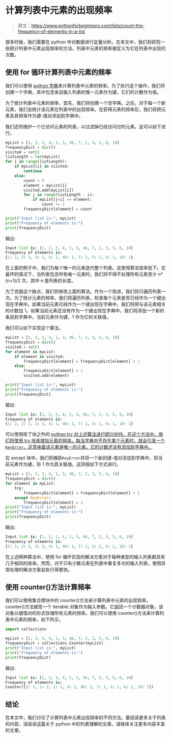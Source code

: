 # 计算列表中元素的出现频率

> 原文：<https://www.pythonforbeginners.com/lists/count-the-frequency-of-elements-in-a-list>

很多时候，我们需要在 python 中对数据进行定量分析。在本文中，我们将研究一些统计列表中元素出现频率的方法。列表中元素的频率被定义为它在列表中出现的次数。

## 使用 for 循环计算列表中元素的频率

我们可以使用 [python 字典](https://www.pythonforbeginners.com/dictionary/how-to-use-dictionaries-in-python/)来计算列表中元素的频率。为了执行这个操作，我们将创建一个字典，其中包含来自输入列表的惟一元素作为键，它们的计数作为值。

为了统计列表中元素的频率，首先，我们将创建一个空字典。之后，对于每一个新元素，我们会统计该元素在列表中的出现频率。在获得元素的频率后，我们将把元素及其频率作为键-值对添加到字典中。

我们还将维护一个已访问元素的列表，以过滤掉已经访问过的元素。这可以如下进行。

```py
myList = [1, 2, 3, 4, 1, 3, 46, 7, 2, 3, 5, 6, 10]
frequencyDict = dict()
visited = set()
listLength = len(myList)
for i in range(listLength):
    if myList[i] in visited:
        continue
    else:
        count = 0
        element = myList[i]
        visited.add(myList[i])
        for j in range(listLength - i):
            if myList[j+i] == element:
                count += 1
        frequencyDict[element] = count

print("Input list is:", myList)
print("Frequency of elements is:")
print(frequencyDict) 
```

输出:

```py
Input list is: [1, 2, 3, 4, 1, 3, 46, 7, 2, 3, 5, 6, 10]
Frequency of elements is:
{1: 2, 2: 2, 3: 3, 4: 1, 46: 1, 7: 1, 5: 1, 6: 1, 10: 1}
```

在上面的例子中，我们为每个唯一的元素迭代整个列表。这使得算法效率低下。在最坏的情况下，当列表包含所有唯一元素时，我们将不得不处理所有元素至少 n*(n+1)/2 次，其中 n 是列表的长度。

为了克服这个缺点，我们将修改上面的算法。作为一个改进，我们将只遍历列表一次。为了统计元素的频率，我们将遍历列表，检查每个元素是否已经作为一个键出现在字典中。如果当前元素已经作为一个键出现在字典中，我们将把与该元素相关的计数加 1。如果当前元素还没有作为一个键出现在字典中，我们将添加一个新的条目到字典中，当前元素作为键，1 作为它的关联值。

我们可以如下实现这个算法。

```py
myList = [1, 2, 3, 4, 1, 3, 46, 7, 2, 3, 5, 6, 10]
frequencyDict = dict()
visited = set()
for element in myList:
    if element in visited:
        frequencyDict[element] = frequencyDict[element] + 1
    else:
        frequencyDict[element] = 1
        visited.add(element)

print("Input list is:", myList)
print("Frequency of elements is:")
print(frequencyDict)
```

输出:

```py
Input list is: [1, 2, 3, 4, 1, 3, 46, 7, 2, 3, 5, 6, 10]
Frequency of elements is:
{1: 2, 2: 2, 3: 3, 4: 1, 46: 1, 7: 1, 5: 1, 6: 1, 10: 1}
```

可以使用除了块之外的 [python try 对上述算法进行即兴创作。在这个方法中，我们将使用 try 块来增加元素的频率。每当字典中不存在某个元素时，就会引发一个`KeyError`。这意味着该元素是唯一的元素，它的计数还没有添加到字典中。](https://www.pythonforbeginners.com/error-handling/python-try-and-except)

在 except 块中，我们将捕获`KeyError`并将一个新的键-值对添加到字典中，将当前元素作为键，将 1 作为其关联值。这将按如下方式进行。

```py
myList = [1, 2, 3, 4, 1, 3, 46, 7, 2, 3, 5, 6, 10]
frequencyDict = dict()
for element in myList:
    try:
        frequencyDict[element] = frequencyDict[element] + 1
    except KeyError:
        frequencyDict[element] = 1
print("Input list is:", myList)
print("Frequency of elements is:")
print(frequencyDict) 
```

输出:

```py
Input list is: [1, 2, 3, 4, 1, 3, 46, 7, 2, 3, 5, 6, 10]
Frequency of elements is:
{1: 2, 2: 2, 3: 3, 4: 1, 46: 1, 7: 1, 5: 1, 6: 1, 10: 1}
```

在上述两种算法中，使用 for 循环实现的解决方案对于每种类型的输入列表都具有几乎相同的效率。然而，对于只有少数元素在列表中重复多次的输入列表，使用异常处理的解决方案会执行得更快。

## 使用 counter()方法计算频率

我们可以使用集合模块中的 counter()方法来计算列表中元素的出现频率。counter()方法接受一个 iterable 对象作为输入参数。它返回一个计数器对象，该对象以键值对的形式存储所有元素的频率。我们可以使用 counter()方法来计算列表中元素的频率，如下所示。

```py
import collections

myList = [1, 2, 3, 4, 1, 3, 46, 7, 2, 3, 5, 6, 10]
frequencyDict = collections.Counter(myList)
print("Input list is:", myList)
print("Frequency of elements is:")
print(frequencyDict) 
```

输出:

```py
Input list is: [1, 2, 3, 4, 1, 3, 46, 7, 2, 3, 5, 6, 10]
Frequency of elements is:
Counter({3: 3, 1: 2, 2: 2, 4: 1, 46: 1, 7: 1, 5: 1, 6: 1, 10: 1})
```

## 结论

在本文中，我们讨论了计算列表中元素出现频率的不同方法。要阅读更多关于列表的内容，请阅读这篇关于 python 中的列表理解的文章。请继续关注更多内容丰富的文章。